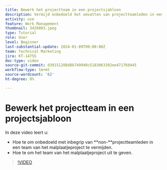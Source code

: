 ```yaml
---
title: Bewerk het projectteam in een projectsjabloon
description: Vermijd onbedoeld het omvatten van projectteamleden in een team van het malplaatjeproject door te leren hoe te om het team van het malplaatjeproject uit te geven.
activity: use
feature: Work Management
thumbnail: 3426803.jpeg
type: Tutorial
role: User
level: Beginner
last-substantial-update: 2024-01-09T00:00:00Z
team: Technical Marketing
jira: KT-14755
doc-type: video
source-git-commit: d39151288d8b749940c5183063392ee471769445
workflow-type: tm+mt
source-wordcount: '62'
ht-degree: 0%

---
```


# Bewerk het projectteam in een projectsjabloon

In deze video leert u:

* Hoe te om onbedoeld met inbegrip van **non-**projectteamleden in een team van het malplaatjeproject te vermijden.
* Hoe te om het team van het malplaatjeproject uit te geven.

>[!VIDEO](https://video.tv.adobe.com/v/3426803/?quality=12&learn=on)

